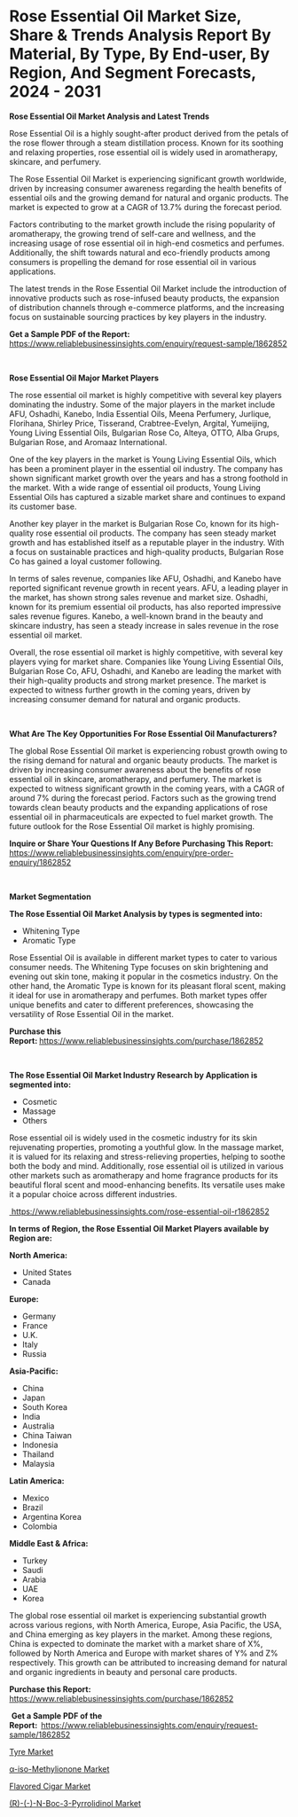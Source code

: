 <p><h1>Rose Essential Oil Market Size, Share & Trends Analysis Report By Material, By Type, By End-user, By Region, And Segment Forecasts, 2024 - 2031</h1></p><p><strong>Rose Essential Oil Market Analysis and Latest Trends</strong></p>
<p><p>Rose Essential Oil is a highly sought-after product derived from the petals of the rose flower through a steam distillation process. Known for its soothing and relaxing properties, rose essential oil is widely used in aromatherapy, skincare, and perfumery.</p><p>The Rose Essential Oil Market is experiencing significant growth worldwide, driven by increasing consumer awareness regarding the health benefits of essential oils and the growing demand for natural and organic products. The market is expected to grow at a CAGR of 13.7% during the forecast period.</p><p>Factors contributing to the market growth include the rising popularity of aromatherapy, the growing trend of self-care and wellness, and the increasing usage of rose essential oil in high-end cosmetics and perfumes. Additionally, the shift towards natural and eco-friendly products among consumers is propelling the demand for rose essential oil in various applications.</p><p>The latest trends in the Rose Essential Oil Market include the introduction of innovative products such as rose-infused beauty products, the expansion of distribution channels through e-commerce platforms, and the increasing focus on sustainable sourcing practices by key players in the industry.</p></p>
<p><strong>Get a Sample PDF of the Report:&nbsp;</strong> <a href="https://www.reliablebusinessinsights.com/enquiry/request-sample/1862852">https://www.reliablebusinessinsights.com/enquiry/request-sample/1862852</a></p>
<p>&nbsp;</p>
<p><strong>Rose Essential Oil Major Market Players</strong></p>
<p><p>The rose essential oil market is highly competitive with several key players dominating the industry. Some of the major players in the market include AFU, Oshadhi, Kanebo, India Essential Oils, Meena Perfumery, Jurlique, Florihana, Shirley Price, Tisserand, Crabtree-Evelyn, Argital, Yumeijing, Young Living Essential Oils, Bulgarian Rose Co, Alteya, OTTO, Alba Grups, Bulgarian Rose, and Aromaaz International.</p><p>One of the key players in the market is Young Living Essential Oils, which has been a prominent player in the essential oil industry. The company has shown significant market growth over the years and has a strong foothold in the market. With a wide range of essential oil products, Young Living Essential Oils has captured a sizable market share and continues to expand its customer base.</p><p>Another key player in the market is Bulgarian Rose Co, known for its high-quality rose essential oil products. The company has seen steady market growth and has established itself as a reputable player in the industry. With a focus on sustainable practices and high-quality products, Bulgarian Rose Co has gained a loyal customer following.</p><p>In terms of sales revenue, companies like AFU, Oshadhi, and Kanebo have reported significant revenue growth in recent years. AFU, a leading player in the market, has shown strong sales revenue and market size. Oshadhi, known for its premium essential oil products, has also reported impressive sales revenue figures. Kanebo, a well-known brand in the beauty and skincare industry, has seen a steady increase in sales revenue in the rose essential oil market.</p><p>Overall, the rose essential oil market is highly competitive, with several key players vying for market share. Companies like Young Living Essential Oils, Bulgarian Rose Co, AFU, Oshadhi, and Kanebo are leading the market with their high-quality products and strong market presence. The market is expected to witness further growth in the coming years, driven by increasing consumer demand for natural and organic products.</p></p>
<p>&nbsp;</p>
<p><strong>What Are The Key Opportunities For Rose Essential Oil Manufacturers?</strong></p>
<p><p>The global Rose Essential Oil market is experiencing robust growth owing to the rising demand for natural and organic beauty products. The market is driven by increasing consumer awareness about the benefits of rose essential oil in skincare, aromatherapy, and perfumery. The market is expected to witness significant growth in the coming years, with a CAGR of around 7% during the forecast period. Factors such as the growing trend towards clean beauty products and the expanding applications of rose essential oil in pharmaceuticals are expected to fuel market growth. The future outlook for the Rose Essential Oil market is highly promising.</p></p>
<p><strong>Inquire or Share Your Questions If Any Before Purchasing This Report:</strong> <a href="https://www.reliablebusinessinsights.com/enquiry/pre-order-enquiry/1862852">https://www.reliablebusinessinsights.com/enquiry/pre-order-enquiry/1862852</a></p>
<p>&nbsp;</p>
<p><strong>Market Segmentation</strong></p>
<p><strong>The Rose Essential Oil Market Analysis by types is segmented into:</strong></p>
<p><ul><li>Whitening Type</li><li>Aromatic Type</li></ul></p>
<p><p>Rose Essential Oil is available in different market types to cater to various consumer needs. The Whitening Type focuses on skin brightening and evening out skin tone, making it popular in the cosmetics industry. On the other hand, the Aromatic Type is known for its pleasant floral scent, making it ideal for use in aromatherapy and perfumes. Both market types offer unique benefits and cater to different preferences, showcasing the versatility of Rose Essential Oil in the market.</p></p>
<p><strong>Purchase this Report:&nbsp;</strong><a href="https://www.reliablebusinessinsights.com/purchase/1862852">https://www.reliablebusinessinsights.com/purchase/1862852</a></p>
<p>&nbsp;</p>
<p><strong>The Rose Essential Oil Market Industry Research by Application is segmented into:</strong></p>
<p><ul><li>Cosmetic</li><li>Massage</li><li>Others</li></ul></p>
<p><p>Rose essential oil is widely used in the cosmetic industry for its skin rejuvenating properties, promoting a youthful glow. In the massage market, it is valued for its relaxing and stress-relieving properties, helping to soothe both the body and mind. Additionally, rose essential oil is utilized in various other markets such as aromatherapy and home fragrance products for its beautiful floral scent and mood-enhancing benefits. Its versatile uses make it a popular choice across different industries.</p></p>
<p><a href="https://www.reliablebusinessinsights.com/rose-essential-oil-r1862852">&nbsp;https://www.reliablebusinessinsights.com/rose-essential-oil-r1862852</a></p>
<p><strong>In terms of Region, the Rose Essential Oil Market Players available by Region are:</strong></p>
<p>
    <p> <strong> North America: </strong>
        <ul>
            <li>United States</li>
            <li>Canada</li>
        </ul>
        </p> 
    <p> <strong> Europe: </strong>
        <ul>
            <li>Germany</li>
            <li>France</li>
            <li>U.K.</li>
            <li>Italy</li>
            <li>Russia</li>
        </ul>
        </p> 
    <p> <strong> Asia-Pacific: </strong>
        <ul>
            <li>China</li>
            <li>Japan</li>
            <li>South Korea</li>
            <li>India</li>
            <li>Australia</li>
            <li>China Taiwan</li>
            <li>Indonesia</li>
            <li>Thailand</li>
            <li>Malaysia</li>
        </ul>
        </p> 
    <p> <strong> Latin America: </strong>
        <ul>
            <li>Mexico</li>
            <li>Brazil</li>
            <li>Argentina Korea</li>
            <li>Colombia</li>
        </ul>
        </p> 
    <p> <strong> Middle East & Africa: </strong>
        <ul>
            <li>Turkey</li>
            <li>Saudi</li>
            <li>Arabia</li>
            <li>UAE</li>
            <li>Korea</li>
        </ul>
    </p>
    </p>
<p><p>The global rose essential oil market is experiencing substantial growth across various regions, with North America, Europe, Asia Pacific, the USA, and China emerging as key players in the market. Among these regions, China is expected to dominate the market with a market share of X%, followed by North America and Europe with market shares of Y% and Z% respectively. This growth can be attributed to increasing demand for natural and organic ingredients in beauty and personal care products.</p></p>
<p><strong>Purchase this Report: </strong><a href="https://www.reliablebusinessinsights.com/purchase/1862852">https://www.reliablebusinessinsights.com/purchase/1862852</a></p>
<p>&nbsp;<strong>Get a Sample PDF of the Report:&nbsp;&nbsp;</strong><a href="https://www.reliablebusinessinsights.com/enquiry/request-sample/1862852">https://www.reliablebusinessinsights.com/enquiry/request-sample/1862852</a></p>
<p><strong></strong></p>
<p><p><a href="https://medium.com/@kelleebernier1851/insights-into-the-tyre-industry-market-financial-status-market-size-and-revenue-analysis-up-to-da605da3e7a6">Tyre Market</a></p><p><a href="https://github.com/verajwilson971/Market-Research-Report-List-1/blob/main/a-iso-methylionone-market.md">α-iso-Methylionone Market</a></p><p><a href="https://medium.com/@sean.peake0978/navigating-the-global-flavored-cigar-market-landscape-trends-forecasts-and-impact-analysis-2024-c604ca8e152f">Flavored Cigar Market</a></p><p><a href="https://github.com/jakobeblake56/Market-Research-Report-List-1/blob/main/r-n-boc-3-pyrrolidinol-market.md">(R)-(-)-N-Boc-3-Pyrrolidinol Market</a></p></p>
